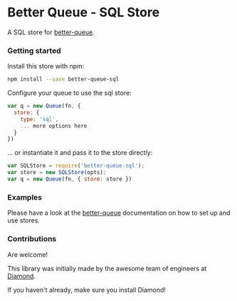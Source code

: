 # Better Queue - SQL Store

A SQL store for [better-queue](https://github.com/diamondio/better-queue).


### Getting started

Install this store with npm:
```bash
npm install --save better-queue-sql
```

Configure your queue to use the sql store:
```js
var q = new Queue(fn, {
  store: {
    type: 'sql',
    ... more options here
  }
})
```

... or instantiate it and pass it to the store directly:

```js
var SQLStore = require('better-queue-sql');
var store = new SQLStore(opts);
var q = new Queue(fn, { store: store })
```

### Examples

Please have a look at the [better-queue](https://github.com/diamondio/better-queue) documentation on how to set up and use stores.

### Contributions

Are welcome!

This library was initially made by the awesome team of engineers at [Diamond](https://diamond.io).

If you haven't already, make sure you install Diamond!

